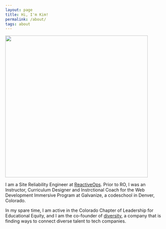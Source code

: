 ```yaml
---
layout: page
title: Hi, I'm Kim! 
permalink: /about/
tags: about
---
```


<img src="http://res.cloudinary.com/kimschlesinger/image/upload/c_scale,w_2960/v1524009870/kimschlesinger-headshot.jpg" width="450"/>


I am a Site Reliability Engineer at [ReactiveOps](https://www.reactiveops.com/). Prior to RO, I was an Instructor, Curriculum Designer and Instrctional Coach for the Web Development Immersive Program at Galvanize, a codeschool in Denver, Colorado. 

In my spare time, I am active in the Colorado Chapter of Leadership for Educational Equity, and I am the co-founder of [diversity](https://hirediversity.us), a company that is finding ways to connect diverse talent to tech companies.


